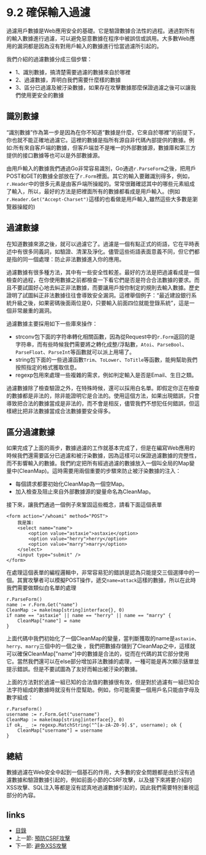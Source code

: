 # 9.2 確保輸入過濾
過濾用戶數據是Web應用安全的基礎。它是驗證數據合法性的過程。通過對所有的輸入數據進行過濾，可以避免惡意數據在程序中被誤信或誤用。大多數Web應用的漏洞都是因為沒有對用戶輸入的數據進行恰當過濾所引起的。

我們介紹的過濾數據分成三個步驟：

- 1、識別數據，搞清楚需要過濾的數據來自於哪裡
- 2、過濾數據，弄明白我們需要什麼樣的數據
- 3、區分已過濾及被汙染數據，如果存在攻擊數據那麼保證過濾之後可以讓我們使用更安全的數據

## 識別數據
“識別數據”作為第一步是因為在你不知道“數據是什麼，它來自於哪裡”的前提下，你也就不能正確地過濾它。這裡的數據是指所有源自非代碼內部提供的數據。例如:所有來自客戶端的數據，但客戶端並不是唯一的外部數據源，數據庫和第三方提供的接口數據等也可以是外部數據源。

由用戶輸入的數據我們通過Go非常容易識別，Go通過`r.ParseForm`之後，把用戶POST和GET的數據全部放在了`r.Form`裡面。其它的輸入要難識別得多，例如，`r.Header`中的很多元素是由客戶端所操縱的。常常很難確認其中的哪些元素組成了輸入，所以，最好的方法是把裡面所有的數據都看成是用戶輸入。(例如`r.Header.Get("Accept-Charset")`這樣的也看做是用戶輸入,雖然這些大多數是瀏覽器操縱的)

## 過濾數據
在知道數據來源之後，就可以過濾它了。過濾是一個有點正式的術語，它在平時表述中有很多同義詞，如驗證、清潔及淨化。儘管這些術語表面意義不同，但它們都是指的同一個處理：防止非法數據進入你的應用。

過濾數據有很多種方法，其中有一些安全性較差。最好的方法是把過濾看成是一個檢查的過程，在你使用數據之前都檢查一下看它們是否是符合合法數據的要求。而且不要試圖好心地去糾正非法數據，而要讓用戶按你制定的規則去輸入數據。歷史證明了試圖糾正非法數據往往會導致安全漏洞。這裡舉個例子：“最近建設銀行系統升級之後，如果密碼後面兩位是0，只要輸入前面四位就能登錄系統”，這是一個非常嚴重的漏洞。

過濾數據主要採用如下一些庫來操作：

- strconv包下面的字符串轉化相關函數，因為從Request中的`r.Form`返回的是字符串，而有些時候我們需要將之轉化成整/浮點數，`Atoi`、`ParseBool`、`ParseFloat`、`ParseInt`等函數就可以派上用場了。
- string包下面的一些過濾函數`Trim`、`ToLower`、`ToTitle`等函數，能夠幫助我們按照指定的格式獲取信息。
- regexp包用來處理一些複雜的需求，例如判定輸入是否是Email、生日之類。

過濾數據除了檢查驗證之外，在特殊時候，還可以採用白名單。即假定你正在檢查的數據都是非法的，除非能證明它是合法的。使用這個方法，如果出現錯誤，只會導致把合法的數據當成是非法的，而不會是相反，儘管我們不想犯任何錯誤，但這樣總比把非法數據當成合法數據要安全得多。

## 區分過濾數據
如果完成了上面的兩步，數據過濾的工作就基本完成了，但是在編寫Web應用的時候我們還需要區分已過濾和被汙染數據，因為這樣可以保證過濾數據的完整性，而不影響輸入的數據。我們約定把所有經過過濾的數據放入一個叫全局的Map變量中(CleanMap)。這時需要用兩個重要的步驟來防止被汙染數據的注入：
- 每個請求都要初始化CleanMap為一個空Map。
- 加入檢查及阻止來自外部數據源的變量命名為CleanMap。

接下來，讓我們通過一個例子來鞏固這些概念，請看下面這個表單

	<form action="/whoami" method="POST">
		我是誰:
		<select name="name">
			<option value="astaxie">astaxie</option>
			<option value="herry">herry</option>
			<option value="marry">marry</option>
		</select>
		<input type="submit" />
	</form>

在處理這個表單的編程邏輯中，非常容易犯的錯誤是認為只能提交三個選擇中的一個。其實攻擊者可以模擬POST操作，遞交`name=attack`這樣的數據，所以在此時我們需要做類似白名單的處理

	r.ParseForm()
	name := r.Form.Get("name")
	CleanMap := make(map[string]interface{}, 0)
	if name == "astaxie" || name == "herry" || name == "marry" {
		CleanMap["name"] = name
	}

上面代碼中我們初始化了一個CleanMap的變量，當判斷獲取的name是`astaxie`、`herry`、`marry`三個中的一個之後
，我們把數據存儲到了CleanMap之中，這樣就可以確保CleanMap["name"]中的數據是合法的，從而在代碼的其它部分使用它。當然我們還可以在else部分增加非法數據的處理，一種可能是再次顯示錶單並提示錯誤。但是不要試圖為了友好而輸出被汙染的數據。

上面的方法對於過濾一組已知的合法值的數據很有效，但是對於過濾有一組已知合法字符組成的數據時就沒有什麼幫助。例如，你可能需要一個用戶名只能由字母及數字組成：

	r.ParseForm()
	username := r.Form.Get("username")
	CleanMap := make(map[string]interface{}, 0)
	if ok, _ := regexp.MatchString("^[a-zA-Z0-9].$", username); ok {
		CleanMap["username"] = username
	}

## 總結
數據過濾在Web安全中起到一個基石的作用，大多數的安全問題都是由於沒有過濾數據和驗證數據引起的，例如前面小節的CSRF攻擊，以及接下來將要介紹的XSS攻擊、SQL注入等都是沒有認真地過濾數據引起的，因此我們需要特別重視這部分的內容。

## links
   * [目錄](<preface.md>)
   * 上一節: [預防CSRF攻擊](<09.1.md>)
   * 下一節: [避免XSS攻擊](<09.3.md>)
